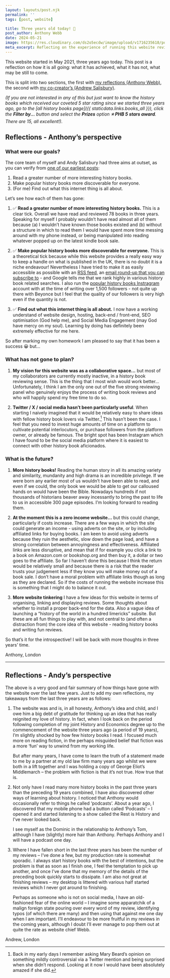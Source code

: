 ```yaml
---
layout: layouts/post.njk
permalink: ''
tags: [post, website]

title: Three years old today! 🎂
post_author: Anthony Webb
date: 2024-05-21
image: https://res.cloudinary.com/ds2o5ecdw/image/upload/v1716235618/posts/ThirdAnniversary.jpg
meta_excerpt: Reflecting on the experience of running this website reviewing history books on our third birthday
---
```

This website started in May 2021, three years ago today. This post is a reflection on how it is all going: what it has achieved, what it has not, what may be still to come.

This is split into two sections, the first with [my reflections (Anthony Webb)](#anthony_section), the second with [my co-creator’s (Andrew Salisbury)](#andy_section).

_(If you are not interested in any of this but just want to know the history books which received our coveted 5 star rating since we started three years ago, go to the [all history books page]({{ staticdata.links.books_all }}), click the __Filter by...__ button and select the __Prizes__ option __⭐ PHB 5 stars award__. There are 15, all excellent!)._

## <a id='anthony_section'></a>Reflections - Anthony’s perspective

### What were our goals?

The core team of myself and Andy Salisbury had three aims at outset, as you can verify from [one of our earliest posts](https://popularhistorybooks.com/2022/01/10/reflections-on-wordpress-after-8-months/):

1. Read a greater number of more interesting history books.
2. Make popular history books more discoverable for everyone.
3. (For me) Find out what this internet thing is all about.

Let’s see how each of them has gone:

1. ✅ __Read a greater number of more interesting history books.__ This is a clear tick. Overall we have read and reviewed 78 books in three years. Speaking for myself I probably wouldn’t have read almost all of them because (a) I wouldn’t have known those books existed and (b) without a structure in which to read them I would have spent more time messing around with my phone instead, or being manipulated into reading whatever popped up on the latest kindle book sale.

2. ✅ __Make popular history books more discoverable for everyone.__ This is a theoretical tick because while this website provides a really easy way to keep a handle on what is published in the UK, there is no doubt it is a niche endeavour! Nevertheless I have tried to make it as easily accessible as possible with an [RSS feed](https://popularhistorybooks.com/feed.xml), an [email round-up that you can subscribe to](http://eepurl.com/hXCyJj) - and Google tells me that we rank highly in various history book related searches. I also run the [popular history books Instragram](https://www.instagram.com/popularhistorybooks/) account with at the time of writing over 1,500 followers - not quite up there with Beyonce but I feel that the quality of our followers is very high even if the quantity is not.

3. ✅ __Find out what this internet thing is all about.__ I now have a working understand of website design, hosting, back-end / front-end, SEO optimisation (God help me), and Social Media Engagement (may God have mercy on my soul). Learning by doing has definitely been extremely effective for me here.

So after marking my own homework I am pleased to say that it has been a success 😀 but...

### What has not gone to plan?

1. __My vision for this website was as a collaborative space...__ but most of my collaborators are currently mostly inactive, in a history book reviewing sense. This is the thing that I most wish would work better... Unfortunately, I think I am the only one out of the five strong reviewing panel who genuinely enjoys the process of writing book reviews and who will happily spend my free time to do so.

2. __Twitter / X / social media hasn’t been particularly useful__. When starting I naively imagined that it would be relatively easy to share ideas with fellow history book lovers via Twitter.[^1] This hasn’t been the case. I feel that you need to invest huge amounts of time on a platform to cultivate potential interlocutors, or purchase followers from the platform owner, or already be famous. The bright spot has been Instagram which I have found to be the social media platform where it is easiest to connect with other history book aficionados.

### What is the future?

1. __More history books!__ Reading the human story in all its amazing variety and similarity, mundanity and high drama is an incredible privilege. If we were born any earlier most of us wouldn’t have been able to read, and even if we could, the only book we would be able to get our calloused hands on would have been the Bible. Nowadays hundreds if not thousands of historians beaver away incessantly to bring the past to life to us in accessible 300 page episodes. I’m looking forward to reading them.

2. __At the moment this is a zero income website...__ but this could change, particularly if costs increase. There are a few ways in which the site could generate an income - using adverts on the site, or by including affiliated links for buying books. I am keen to avoid using adverts because they ruin the aesthetic, slow down the page load, and have a strong correlation between annoyingness and effectiveness. Affiliated links are less disruptive, and mean that if for example you click a link to a book on Amazon.com or bookshop.org and then buy it, a dollar or two goes to the affiliate. So far I haven’t done this because I think the return would be relatively small and because there is a risk that the reader trusts your judgement less if they know you will make money out of a book sale. I don’t have a moral problem with affiliate links though as long as they are declared. So if the costs of running the website increase this is something that I might do to balance it out.

3. __More website tinkering__ I have a few ideas for this website in terms of organising, linking and displaying reviews. Some thoughts about whether to install a proper back-end for the data. Also a vague idea of launching a “history of the world in a hundred limericks” subsite. But these are all fun things to play with, and not central to (and often a distraction from) the core idea of this website - reading history books and writing fun reviews.

So that’s it for the introspective! I will be back with more thoughts in three years’ time.

Anthony, London

---

## <a id='anthony_section'></a>Reflections - Andy’s perspective

The above is a very good and fair summary of how things have gone with the website over the last few years. Just to add my own reflections, my takeaways from the last three years are as follows:

1. The website was and is, in all honesty, Anthony’s idea and child, and I owe him a big debt of gratitude for thinking up an idea that has really reignited my love of history. In fact, when I look back on the period following completion of my joint History and Economics degree up to the commencement of the website three years ago (a period of 19 years), I’m slightly shocked by how few history books I read. I focused much more on reading fiction, in the perhaps misguided belief that fiction was a more ‘fun’ way to unwind from my working life.

    But after many years, I have come to learn the truth of a statement made to me by a partner at my old law firm many years ago whilst we were both in a lift together and I was holding a copy of George Eliot’s Middlemarch – the problem with fiction is that it’s not true. How true that is.

2. Not only have I read many more history books in the past three years than the preceding 19 years combined, I have also discovered other ways of learning about history. I noticed that Anthony would occasionally refer to things he called ‘podcasts’. About a year ago, I discovered that my mobile phone had a button called ‘Podcasts’ – I opened it and started listening to a show called the Rest is History and I’ve never looked back.

    I see myself as the Dominic in the relationship to Anthony’s Tom, although I have (slightly) more hair than Anthony. Perhaps Anthony and I will have a podcast one day.

3. Where I have fallen short in the last three years has been the number of my reviews – I’ve done a few, but my production rate is somewhat sporadic. I always start history books with the best of intentions, but the problem is that as soon as I finish one, I feel the temptation to pick up another, and once I’ve done that my memory of the details of the preceding book quickly starts to dissipate. I am also not great at finishing reviews – my desktop is littered with various half started reviews which I never got around to finishing.

    Perhaps as someone who is not on social media, I have an old-fashioned fear of the online world – I imagine some apparatchik of a malign foreign state pouring over every word of my review, identifying typos (of which there are many) and then using that against me one day when I am important. I’ll endeavour to be more fruitful in my reviews in the coming years, although I doubt I’ll ever manage to pop them out at quite the rate as website chief Webb.

Andrew, London



[^1]: Back in my early days I remember asking Mary Beard’s opinion on something mildly controversial via a Twitter mention and being surprised when she didn’t respond. Looking at it now I would have been absolutely amazed if she did.